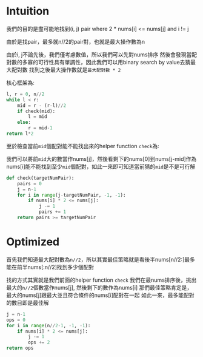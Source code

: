# Intuition

我們的目的是盡可能地找到(i, j) pair where 2 * nums[i] <= nums[j] and i != j

由於是找pair，最多就n//2的pair對，也就是最大操作數為n

由於i, j不論先後，我們僅考慮數值，所以我們可以先對nums排序
然後會發現當配對數的多寡的可行性具有單調性，因此我們可以用binary search by value去猜最大配對數
找到之後最大操作數就是`最大配對數 * 2`

核心框架為:

```py
l, r = 0, n//2
while l < r:
    mid = r - (r-l)//2
    if check(mid):
        l = mid
    else:
        r = mid-1
return l*2
```

至於檢查當前`mid`個配對能不能找出來的helper function `check`為:

我們可以將前`mid`大的數當作nums[j]，然後看剩下的nums[0]到nums[j-mid]作為nums[i]能不能找到至少`mid`個配對，如此一來即可知道當前猜的`mid`是不是可行解

```py
def check(targetNumPair):
    pairs = 0
    j = n-1
    for i in range(j-targetNumPair, -1, -1):
        if nums[i] * 2 <= nums[j]:
            j -= 1
            pairs += 1
    return pairs >= targetNumPair
```

# Optimized

首先我們知道最大配對數為`n//2`，所以其實最佳策略就是看後半nums[n//2:]最多能在前半nums[:n//2]找到多少個配對

找的方式其實就是我們前面的helper function `check`
我們在最nums排序後，挑出最大的`n//2`個數當作nums[j], 然後剩下的數作為nums[i]
那們最佳策略肯定是，最大的nums[j]跟最大並且符合條件的nums[i]配對在一起
如此一來，最多能配對的數目即是最佳解

```py
j = n-1
ops = 0
for i in range(n//2-1, -1, -1):
    if nums[i] * 2 <= nums[j]:
        j -= 1
        ops += 2
return ops
```